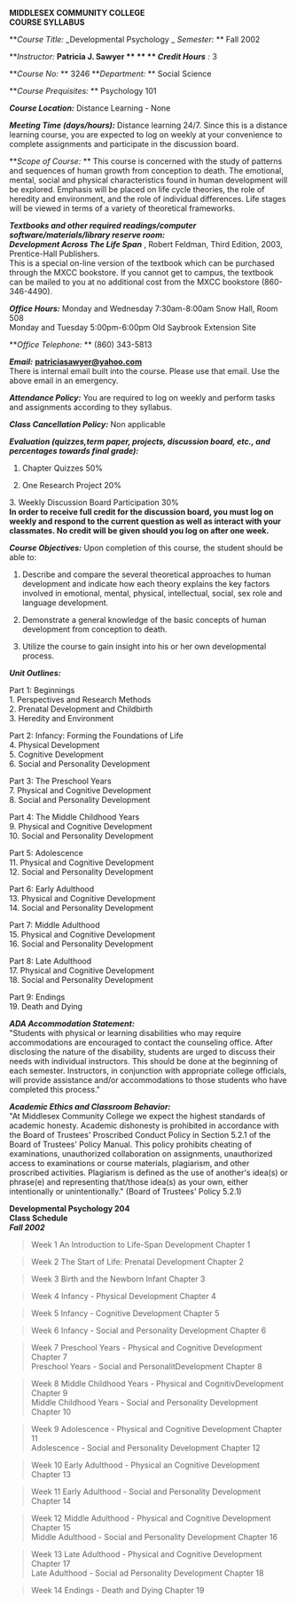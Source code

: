 **MIDDLESEX COMMUNITY COLLEGE**  
**COURSE SYLLABUS**

  
  
  
  

**_Course Title:_ _Developmental Psychology        _               _Semester:_
**      Fall 2002  


**_Instructor:_     **Patricia J. Sawyer **   ** **
_Credit Hours_** _:_    3  


**_Course No:_   **    3246
**_Department:_  **   Social Science  


**_Course Prequisites:_  **  Psychology 101  


**_Course Location:_**     Distance Learning - None  


**_Meeting Time (days/hours):_**     Distance learning 24/7.  Since this is a
distance learning course, you are expected to log on weekly at your
convenience to complete assignments and participate in the discussion board.  


**_Scope of Course:_  **  This course is concerned with the study of patterns
and sequences of human growth from conception to death.  The emotional,
mental, social and physical characteristics found in human development will be
explored.  Emphasis will be placed on life cycle theories, the role of
heredity and environment, and the role of individual differences.  Life stages
will be viewed in terms of a variety of theoretical frameworks.  


**_Textbooks and other required readings/computer software/materials/library
reserve room:_**  
**_Development Across The Life Span_** , Robert Feldman, Third Edition, 2003,
Prentice-Hall Publishers.  
This is a special on-line version of the textbook which can be purchased
through the MXCC bookstore.  If you cannot get to campus, the textbook can be
mailed to you at no additional cost from the MXCC bookstore (860-346-4490).  


**_Office Hours:_**          Monday and Wednesday   7:30am-8:00am         Snow
Hall, Room 508  
                              Monday and Tuesday       5:00pm-6:00pm          Old Saybrook Extension Site   


**_Office Telephone:_  ** (860) 343-5813  


**_Email:_**                    **patriciasawyer@yahoo.com**  
There is internal email built into the course. Please use that email. Use the
above email in an emergency.  


**_Attendance Policy:_**   You are required to log on weekly and perform tasks
and assignments according to they syllabus.  


**_Class Cancellation Policy:_**     Non applicable  


**_Evaluation (quizzes,term paper, projects, discussion board, etc., and
percentages towards final grade):_**

1.  Chapter Quizzes                                                  50%

2.  One Research Project                                          20%

3\. Weekly Discussion Board Participation                  30%  
  **In order to receive full credit for the discussion board, you must log on
weekly and respond to the current question as well as interact with your
classmates. No credit will be given should you log on after one week.**  


**_Course Objectives:_**   Upon completion of this course, the student should
be able to:  


1.  Describe and compare the several theoretical approaches to human development and indicate how each theory explains the key factors involved in emotional, mental, physical, intellectual, social, sex role and language development.

2.  Demonstrate a general knowledge of the basic concepts of human development from conception to death.

3.  Utilize the course to gain insight into his or her own developmental process.

**_Unit Outlines:_**

Part 1:     Beginnings  
               1.   Perspectives and Research Methods   
               2.   Prenatal Development and Childbirth   
               3.   Heredity and Environment

Part 2:     Infancy: Forming the Foundations of Life  
               4.   Physical Development   
               5.   Cognitive Development   
               6.   Social and Personality Development

Part 3:     The Preschool Years  
               7.   Physical and Cognitive Development   
               8.   Social and Personality Development

Part 4:     The Middle Childhood Years  
               9.   Physical and Cognitive Development   
               10\. Social and Personality Development

Part 5:     Adolescence  
               11\. Physical and Cognitive Development   
               12\. Social and Personality Development

Part 6:     Early Adulthood  
               13\. Physical and Cognitive Development   
               14\. Social and Personality Development

Part 7:     Middle Adulthood  
               15\. Physical and Cognitive Development   
               16\. Social and Personality Development

Part 8:     Late Adulthood  
               17\. Physical and Cognitive Development   
               18\. Social and Personality Development

Part 9:      Endings  
               19\. Death and Dying   


**_ADA Accommodation Statement:_**  
"Students with physical or learning disabilities who may require
accommodations are encouraged to contact the counseling office.  After
disclosing the nature of the disability, students are urged to discuss their
needs with individual instructors.  This should be done at the beginning of
each semester.  Instructors, in conjunction with appropriate college
officials, will provide assistance and/or accommodations to those students who
have completed this process."  


**_Academic Ethics and Classroom Behavior:_**  
"At Middlesex Community College we expect the highest standards of academic
honesty.  Academic dishonesty is prohibited in accordance with the Board of
Trustees' Proscribed Conduct Policy in Section 5.2.1 of the Board of Trustees'
Policy Manual.  This policy prohibits cheating of examinations, unauthorized
collaboration on assignments, unauthorized access to examinations or course
materials, plagiarism, and other proscribed activities.  Plagiarism is defined
as the use of another's idea(s) or phrase(e) and representing that/those
idea(s) as your own, either intentionally or unintentionally." (Board of
Trustees' Policy 5.2.1)  
    
    

**Developmental Psychology 204**  
**Class Schedule**  
**_Fall 2002_**

  

> Week 1           An Introduction to Life-Span Development
Chapter 1

>

> Week 2           The Start of Life: Prenatal Development
Chapter 2

>

> Week 3           Birth and the Newborn Infant
Chapter 3

>

> Week 4           Infancy - Physical Development
Chapter 4

>

> Week 5           Infancy - Cognitive Development
Chapter 5

>

> Week 6           Infancy - Social and Personality Development
Chapter 6

>

> Week 7           Preschool Years - Physical and Cognitive Development
Chapter 7  
>                       Preschool Years - Social and PersonalitDevelopment
Chapter 8

>

> Week 8           Middle Childhood Years - Physical and CognitivDevelopment
Chapter 9  
>                       Middle Childhood Years - Social and Personality
Development      Chapter 10

>

> Week 9           Adolescence - Physical and Cognitive Development
Chapter 11  
>                       Adolescence - Social and Personality Development
Chapter 12

>

> Week 10         Early Adulthood - Physical an Cognitive Development
Chapter 13

>

> Week 11          Early Adulthood - Social and Personality Development
Chapter 14

>

> Week 12          Middle Adulthood - Physical and Cognitive Development
Chapter 15  
>                        Middle Adulthood - Social and Personality Development
Chapter 16

>

> Week 13          Late Adulthood - Physical and Cognitive Development
Chapter 17  
>                        Late Adulthood - Social ad Personality Development
Chapter 18

>

> Week 14          Endings - Death and Dying
Chapter 19  
>  
>  
>  
>  
>  

  
    
    
    
    
    
    
    
    
    
    


